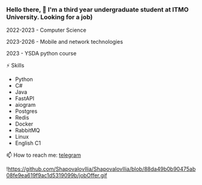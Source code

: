 ### Hello there, 👋 I'm a third year undergraduate student at ITMO University. Looking for a job)
2022-2023 - Computer Science 

2023-2026 - Mobile and network technologies

2023 - YSDA python course 

⚡ Skills
- Python
- C#
- Java
- FastAPI
- aiogram
- Postgres
- Redis
- Docker
- RabbitMQ
- Linux
- English C1

  
📫 How to reach me: <a href="https://t.me/spvlvl"> telegram </a>

!https://github.com/ShapovalovIlia/ShapovalovIlia/blob/88da49b0b90475ab08fe9ea619f9ac1d5319099b/jobOffer.gif

